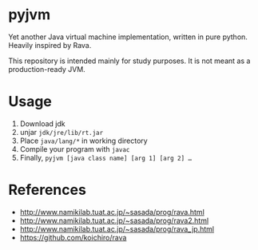 # pyjvm

Yet another Java virtual machine implementation, written in pure python. Heavily inspired by Rava.

This repository is intended mainly for study purposes. It is not meant as a production-ready JVM.

# Usage

1. Download jdk
2. unjar `jdk/jre/lib/rt.jar`
3. Place `java/lang/*` in working directory
4. Compile your program with `javac`
5. Finally, `pyjvm [java class name] [arg 1] [arg 2] …`

# References

* http://www.namikilab.tuat.ac.jp/~sasada/prog/rava.html
* http://www.namikilab.tuat.ac.jp/~sasada/prog/rava2.html
* http://www.namikilab.tuat.ac.jp/~sasada/prog/rava_jp.html
* https://github.com/koichiro/rava